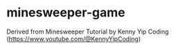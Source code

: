 # minesweeper-game

Derived from Minesweeper Tutorial by Kenny Yip Coding (https://www.youtube.com/@KennyYipCoding)
